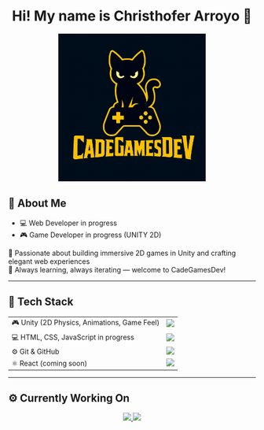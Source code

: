 <h1 align="center">Hi! My name is Christhofer Arroyo 👋</h1>

<p align="center">
  <img src="https://github.com/CadeGamesDev/CadeGamesDev/blob/main/Banner_Cadejo.png?raw=true" alt="Christhofer Arroyo" width="300"/>
</p>

## 🧠 About Me

- 💻 Web Developer in progress  
- 🎮 Game Developer in progress  (UNITY 2D) 

🧠 Passionate about building immersive 2D games in Unity and crafting elegant web experiences  
🚀 Always learning, always iterating — welcome to CadeGamesDev!

---

## 🧰 Tech Stack

|  |  |
|------|-------|
| 🎮 Unity (2D Physics, Animations, Game Feel) | ![](https://img.shields.io/badge/Unity-2D%20Game%20Dev-black?style=for-the-badge&logo=unity) |
| 💻 HTML, CSS, JavaScript in progress | ![](https://img.shields.io/badge/JavaScript-Web%20Dev-yellow?style=for-the-badge&logo=javascript) |
| ⚙️ Git & GitHub | ![](https://img.shields.io/badge/GitHub-Projects-blue?style=for-the-badge&logo=github) |
| ⚛️ React (coming soon) | ![](https://img.shields.io/badge/React-Soon-blue?style=for-the-badge&logo=react) |

---

## ⚙️ Currently Working On

<p align="center">
<a href="https://github.com/CadeGamesDev">
  <img height="180em" src="https://github-readme-stats-eight-theta.vercel.app/api?username=CadeGamesDev&show_icons=true&theme=algolia&include_all_commits=true&count_private=true"/>
  <img height="180em" src="https://github-readme-stats-eight-theta.vercel.app/api/top-langs/?username=CadeGamesDev&layout=compact&langs_count=8&theme=algolia"/>
</a>
</p>
